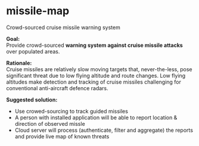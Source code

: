 # missile-map
Crowd-sourced cruise missile warning system

**Goal:**<br>
  Provide crowd-sourced **warning system against cruise missile attacks** over populated areas.

**Rationale:**<br>
  Cruise missiles are relatively slow moving targets that, never-the-less, pose significant threat due to low flying altitude and route changes.
  Low flying altitudes make detection and tracking of cruise missiles challenging for conventional anti-aircraft defence radars.

**Suggested solution:**<br>
* Use crowed-sourcing to track guided missiles
* A person with installed application will be able to report location & direction of observed missle
* Cloud server will process (authenticate, filter and aggregate) the reports and provide live map of known threats

